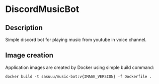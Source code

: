 # DiscordMusicBot

## Description
Simple discord bot for playing music from youtube in voice channel.

## Image creation
Application images are created by Docker using simple build command:
```
docker build -t sasuuu/music-bot:v{IMAGE_VERSION} -f Dockerfile .
```